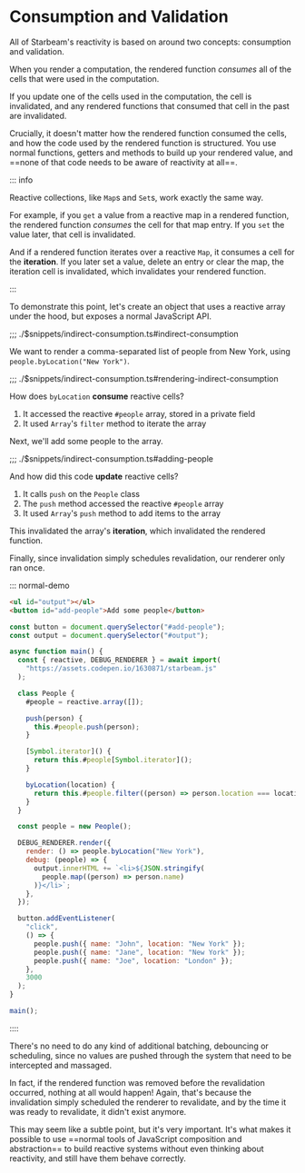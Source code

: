 # Consumption and Validation

All of Starbeam's reactivity is based on around two concepts: consumption and validation.

When you render a computation, the rendered function _consumes_ all of the cells that were used in the computation.

If you update one of the cells used in the computation, the cell is invalidated, and any rendered
functions that consumed that cell in the past are invalidated.

Crucially, it doesn't matter how the rendered function consumed the cells, and how the code used by
the rendered function is structured. You use normal functions, getters and methods to build up your
rendered value, and ==none of that code needs to be aware of reactivity at all==.

::: info

Reactive collections, like `Map`s and `Set`s, work exactly the same way.

For example, if you `get` a value from a reactive map in a rendered function, the rendered function
_consumes_ the cell for that map entry. If you `set` the value later, that cell is invalidated.

And if a rendered function iterates over a reactive `Map`, it consumes a cell for the **iteration**.
If you later set a value, delete an entry or clear the map, the iteration cell is invalidated, which
invalidates your rendered function.

:::

To demonstrate this point, let's create an object that uses a reactive array under the hood, but
exposes a normal JavaScript API.

;;; ./$snippets/indirect-consumption.ts#indirect-consumption

We want to render a comma-separated list of people from New York, using `people.byLocation("New York")`.

;;; ./$snippets/indirect-consumption.ts#rendering-indirect-consumption

How does `byLocation` **consume** reactive cells?

1. It accessed the reactive `#people` array, stored in a private field
2. It used `Array`'s `filter` method to iterate the array

Next, we'll add some people to the array.

;;; ./$snippets/indirect-consumption.ts#adding-people

And how did this code **update** reactive cells?

1. It calls `push` on the `People` class
2. The `push` method accessed the reactive `#people` array
3. It used `Array`'s `push` method to add items to the array

This invalidated the array's **iteration**, which invalidated the rendered function.

Finally, since invalidation simply schedules revalidation, our renderer only ran once.

::: normal-demo

```html
<ul id="output"></ul>
<button id="add-people">Add some people</button>
```

```js
const button = document.querySelector("#add-people");
const output = document.querySelector("#output");

async function main() {
  const { reactive, DEBUG_RENDERER } = await import(
    "https://assets.codepen.io/1630871/starbeam.js"
  );

  class People {
    #people = reactive.array([]);

    push(person) {
      this.#people.push(person);
    }

    [Symbol.iterator]() {
      return this.#people[Symbol.iterator]();
    }

    byLocation(location) {
      return this.#people.filter((person) => person.location === location);
    }
  }

  const people = new People();

  DEBUG_RENDERER.render({
    render: () => people.byLocation("New York"),
    debug: (people) => {
      output.innerHTML += `<li>${JSON.stringify(
        people.map((person) => person.name)
      )}</li>`;
    },
  });

  button.addEventListener(
    "click",
    () => {
      people.push({ name: "John", location: "New York" });
      people.push({ name: "Jane", location: "New York" });
      people.push({ name: "Joe", location: "London" });
    },
    3000
  );
}

main();
```

::::

There's no need to do any kind of additional batching, debouncing or scheduling, since no values are
pushed through the system that need to be intercepted and massaged.

In fact, if the rendered function was removed before the revalidation occurred, nothing at all would
happen! Again, that's because the invalidation simply scheduled the renderer to revalidate, and by
the time it was ready to revalidate, it didn't exist anymore.

This may seem like a subtle point, but it's very important. It's what makes it possible to
use ==normal tools of JavaScript composition and abstraction== to build reactive systems without
even thinking about reactivity, and still have them behave correctly.
